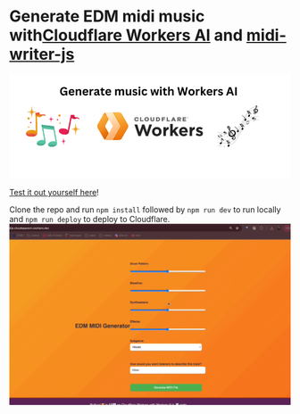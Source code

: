 # Generate EDM midi music with[Cloudflare Workers AI](https://developers.cloudflare.com/workers-ai/) and [midi-writer-js](https://www.npmjs.com/package/midi-writer-js)
![cover img](workersmusic.png)

[Test it out yourself here](https://edm-midijs.cloudspacevn.workers.dev/)!

Clone the repo and run `npm install` followed by `npm run dev` to run locally and `npm run deploy` to deploy to Cloudflare.
![Gif of app in-action with midi file generated](edm-gen.gif)